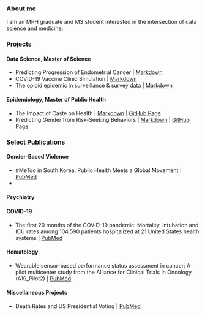 ### About me
I am an MPH graduate and MS student interested in the intersection of data science and medicine. 

### Projects

#### Data Science, Master of Science 

* Predicting Progression of Endometrial Cancer | [Markdown](https://github.com/deepssquared/CUNY.MDS/blob/main/DATA602/DATA%20602%20FINAL.ipynb)
* COVID-19 Vaccine Clinic Simulation | [Markdown](https://github.com/deepssquared/CUNY.MDS/blob/main/DATA604/FINAL/FINAL_SUBMISSION.ipynb)
* The opioid epidemic in surveillance & survey data | [Markdown](https://rpubs.com/ddilip94/DATA607FINAL)

#### Epidemiology, Master of Public Health

* The Impact of Caste on Health | [Markdown](https://github.com/deepssquared/caste-health-india) | [GitHub Page](https://deepssquared.github.io/caste-health-india/)
*  Predicting Gender from Risk-Seeking Behaviors | [Markdown](https://github.com/deepssquared/DSII_FinalProject) | [GitHub Page](https://htmlpreview.github.io/?https://github.com/deepssquared/DSII_FinalProject/blob/master/final_report.html)

### Select Publications

#### Gender-Based Violence

* #MeToo in South Korea: Public Health Meets a Global Movement | [PubMed](https://pubmed.ncbi.nlm.nih.gov/35862888/)
* 
#### Psychiatry

#### COVID-19

* The first 20 months of the COVID-19 pandemic: Mortality, intubation and ICU rates among 104,590 patients hospitalized at 21 United States health systems | [PubMed](https://pubmed.ncbi.nlm.nih.gov/36170336/)

#### Hematology

* Wearable sensor-based performance status assessment in cancer: A pilot multicenter study from the Alliance for Clinical Trials in Oncology (A19_Pilot2) | [PubMed](https://pubmed.ncbi.nlm.nih.gov/36812616/)

#### Miscellaneous Projects

* Death Rates and US Presidential Voting | [PubMed](https://pubmed.ncbi.nlm.nih.gov/31898122/)

